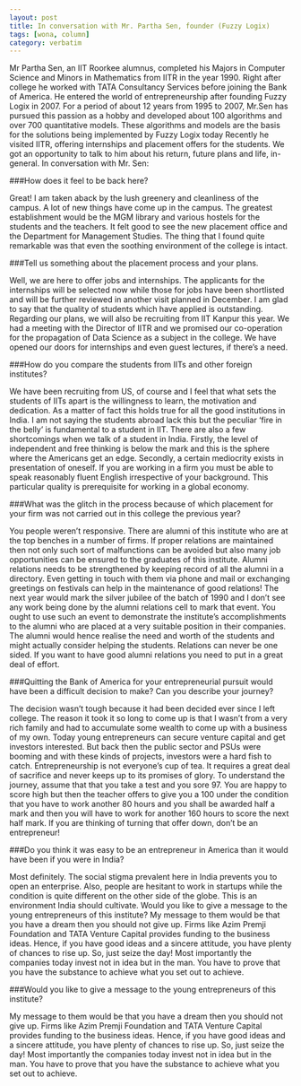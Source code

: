 ```yaml
---
layout: post
title: In conversation with Mr. Partha Sen, founder (Fuzzy Logix)
tags: [wona, column]
category: verbatim
---
```


Mr Partha Sen, an IIT Roorkee alumnus, completed his Majors in Computer Science and Minors in Mathematics from IITR in the year 1990. Right after college he worked with TATA Consultancy Services before joining the Bank of America. He entered the world of entrepreneurship after founding Fuzzy Logix in 2007.  For a period of about 12 years from 1995 to 2007, Mr.Sen has pursued this passion as a hobby and developed about 100 algorithms and over 700 quantitative models. These algorithms and models are the basis for the solutions being implemented by Fuzzy Logix today Recently he visited IITR, offering internships and placement offers for the students. We got an opportunity to talk to him about his return, future plans and life, in-general. In conversation with Mr. Sen:

###How does it feel to be back here?

Great! I am taken aback by the lush greenery and cleanliness of the campus. A lot of new things have come up in the campus. The greatest establishment would be the MGM library and various hostels for the students and the teachers. It felt good to see the new placement office and the Department for Management Studies. The thing that I found quite remarkable was that even the soothing environment of the college is intact.

###Tell us something about the placement process and your plans.

Well, we are here to offer jobs and internships. The applicants for the internships will be selected now while those for jobs have been shortlisted and will be further reviewed in another visit planned in December. I am glad to say that the quality of students which have applied is outstanding. Regarding our plans, we will also be recruiting from IIT Kanpur this year. We had a meeting with the Director of IITR and we promised our co-operation for the propagation of Data Science as a subject in the college. We have opened our doors for internships and even guest lectures, if there’s a need. 

###How do you compare the students from IITs and other foreign institutes?

We have been recruiting from US, of course and I feel that what sets the students of IITs apart is the willingness to learn, the motivation and dedication. As a matter of fact this holds true for all the good institutions in India. I am not saying the students abroad lack this but the peculiar ‘fire in the belly’ is fundamental to a student in IIT.  There are also a few shortcomings when we talk of a student in India. Firstly, the level of independent and free thinking is below the mark and this is the sphere where the Americans get an edge. Secondly, a certain mediocrity exists in presentation of oneself. If you are working in a firm you must be able to speak reasonably fluent English irrespective of your background. This particular quality is prerequisite for working in a global economy.

###What was the glitch in the process because of which placement for your firm was not carried out in this college the previous year?

You people weren’t responsive. There are alumni of this institute who are at the top benches in a number of firms. If proper relations are maintained then not only such sort of malfunctions can be avoided but also many job opportunities can be ensured to the graduates of this institute. Alumni relations needs to be strengthened by keeping record of all the alumni in a directory. Even getting in touch with them via phone and mail or exchanging greetings on festivals can help in the maintenance of good relations! The next year would mark the silver jubilee of the batch of 1990 and I don’t see any work being done by the alumni relations cell to mark that event. You ought to use such an event to demonstrate the institute’s accomplishments to the alumni who are placed at a very suitable position in their companies. The alumni would hence realise the need and worth of the students and might actually consider helping the students. Relations can never be one sided. If you want to have good alumni relations you need to put in a great deal of effort.

###Quitting the Bank of America for your entrepreneurial pursuit would have been a difficult decision to make? Can you describe your journey?

The decision wasn’t tough because it had been decided ever since I left college. The reason it took it so long to come up is that I wasn’t  from a very rich family and had to accumulate some wealth to come up with a business of my own. Today young entrepreneurs can secure venture capital and get investors interested. But back then the public sector and PSUs were booming and with these kinds of projects, investors were a hard fish to catch. Entrepreneurship is not everyone’s cup of tea. It requires a great deal of sacrifice and never keeps up to its promises of glory. To understand the journey, assume that that you take a test and you sore 97. You are happy to score high but then the teacher offers to give you a 100 under the condition that you have to work another 80 hours and you shall be awarded half a mark and then you will have to work for another 160 hours to score the next half mark. If you are thinking of turning that offer down, don’t be an entrepreneur! 

###Do you think it was easy to be an entrepreneur in America than it would have been if you were in India?

Most definitely. The social stigma prevalent here in India prevents you to open an enterprise. Also, people are hesitant to work in startups while the condition is quite different on the other side of the globe. This is an environment India should cultivate.
Would you like to give a message to the young entrepreneurs of this institute?
My message to them would be that you have a dream then you should not give up. Firms like Azim Premji Foundation and TATA Venture Capital provides funding to the business ideas. Hence, if you have good ideas and a sincere attitude, you have plenty of chances to rise up. So, just seize the day! Most importantly the companies today invest not in idea but in the man. You have to prove that you have the substance to achieve what you set out to achieve.

###Would you like to give a message to the young entrepreneurs of this institute?

My message to them would be that you have a dream then you should not give up. Firms like Azim Premji Foundation and TATA Venture Capital provides funding to the business ideas. Hence, if you have good ideas and a sincere attitude, you have plenty of chances to rise up. So, just seize the day! Most importantly the companies today invest not in idea but in the man. You have to prove that you have the substance to achieve what you set out to achieve.